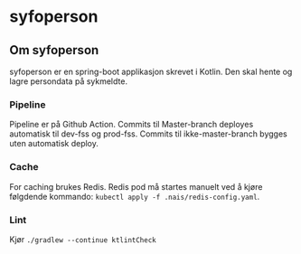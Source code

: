 # syfoperson

## Om syfoperson
syfoperson er en spring-boot applikasjon skrevet i Kotlin. Den skal hente og lagre persondata på sykmeldte.


### Pipeline
Pipeline er på Github Action.
Commits til Master-branch deployes automatisk til dev-fss og prod-fss.
Commits til ikke-master-branch bygges uten automatisk deploy.

### Cache

For caching brukes Redis. Redis pod må startes manuelt ved å kjøre følgdende kommando: `kubectl apply -f .nais/redis-config.yaml`.

### Lint
Kjør `./gradlew --continue ktlintCheck`
